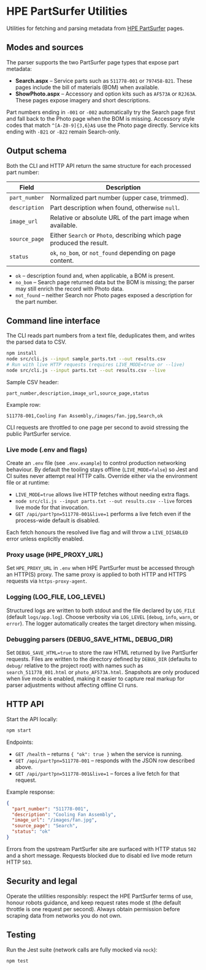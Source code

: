 # HPE PartSurfer Utilities

Utilities for fetching and parsing metadata from [HPE PartSurfer](https://partsurfer.hpe.com/) pages.

## Modes and sources

The parser supports the two PartSurfer page types that expose part metadata:

- **Search.aspx** – Service parts such as `511778-001` or `797458-B21`. These pages include the bill of materials (BOM) when available.
- **ShowPhoto.aspx** – Accessory and option kits such as `AF573A` or `R2J63A`. These pages expose imagery and short descriptions.

Part numbers ending in `-001` or `-002` automatically try the Search page first and fall back to the Photo page when the BOM is missing. Accessory style codes that match `^[A-Z0-9]{3,6}A$` use the Photo page directly. Service kits ending with `-B21` or `-B22` remain Search-only.

## Output schema

Both the CLI and HTTP API return the same structure for each processed part number:

| Field | Description |
| ----- | ----------- |
| `part_number` | Normalized part number (upper case, trimmed). |
| `description` | Part description when found, otherwise `null`. |
| `image_url` | Relative or absolute URL of the part image when available. |
| `source_page` | Either `Search` or `Photo`, describing which page produced the result. |
| `status` | `ok`, `no_bom`, or `not_found` depending on page content. |

- `ok` – description found and, when applicable, a BOM is present.
- `no_bom` – Search page returned data but the BOM is missing; the parser may still enrich the record with Photo data.
- `not_found` – neither Search nor Photo pages exposed a description for the part number.

## Command line interface

The CLI reads part numbers from a text file, deduplicates them, and writes the parsed data to CSV.

```bash
npm install
node src/cli.js --input sample_parts.txt --out results.csv
# Run with live HTTP requests (requires LIVE_MODE=true or --live)
node src/cli.js --input parts.txt --out results.csv --live
```

Sample CSV header:

```
part_number,description,image_url,source_page,status
```

Example row:

```
511778-001,Cooling Fan Assembly,/images/fan.jpg,Search,ok
```

CLI requests are throttled to one page per second to avoid stressing the public PartSurfer service.

### Live mode (.env and flags)

Create an `.env` file (see `.env.example`) to control production networking behaviour. By default the tooling stays offline (`LIVE_MODE=false`) so Jest and CI suites never attempt real HTTP calls. Override either via the environment file or at runtime:

- `LIVE_MODE=true` allows live HTTP fetches without needing extra flags.
- `node src/cli.js --input parts.txt --out results.csv --live` forces live mode for that invocation.
- `GET /api/part?pn=511778-001&live=1` performs a live fetch even if the process-wide default is disabled.

Each fetch honours the resolved live flag and will throw a `LIVE_DISABLED` error unless explicitly enabled.

### Proxy usage (HPE_PROXY_URL)

Set `HPE_PROXY_URL` in `.env` when HPE PartSurfer must be accessed through an HTTP(S) proxy. The same proxy is applied to both HTTP and HTTPS requests via `https-proxy-agent`.

### Logging (LOG_FILE, LOG_LEVEL)

Structured logs are written to both stdout and the file declared by `LOG_FILE` (default `logs/app.log`). Choose verbosity via `LOG_LEVEL` (`debug`, `info`, `warn`, or `error`). The logger automatically creates the target directory when missing.

### Debugging parsers (DEBUG_SAVE_HTML, DEBUG_DIR)

Set `DEBUG_SAVE_HTML=true` to store the raw HTML returned by live PartSurfer requests. Files are written to the directory defined by `DEBUG_DIR` (defaults to `debug/` relative to the project root) with names such as `search_511778_001.html` or `photo_AF573A.html`. Snapshots are only produced when live mode is enabled, making it easier to capture real markup for parser adjustments without affecting offline CI runs.

## HTTP API

Start the API locally:

```bash
npm start
```

Endpoints:

- `GET /health` – returns `{ "ok": true }` when the service is running.
- `GET /api/part?pn=511778-001` – responds with the JSON row described above.
- `GET /api/part?pn=511778-001&live=1` – forces a live fetch for that request.

Example response:

```json
{
  "part_number": "511778-001",
  "description": "Cooling Fan Assembly",
  "image_url": "/images/fan.jpg",
  "source_page": "Search",
  "status": "ok"
}
```

Errors from the upstream PartSurfer site are surfaced with HTTP status `502` and a short message. Requests blocked due to disabl
ed live mode return HTTP `503`.

## Security and legal

Operate the utilities responsibly: respect the HPE PartSurfer terms of use, honour robots guidance, and keep request rates mode
st (the default throttle is one request per second). Always obtain permission before scraping data from networks you do not own.

## Testing

Run the Jest suite (network calls are fully mocked via `nock`):

```bash
npm test
```
